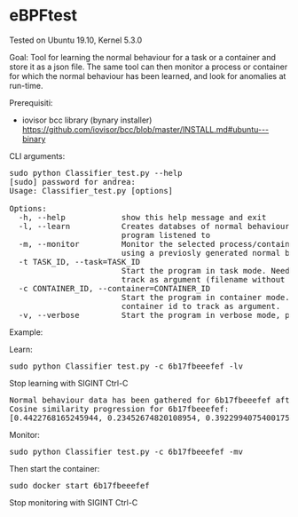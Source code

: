 # eBPFtest

Tested on Ubuntu 19.10, Kernel 5.3.0

Goal:
Tool for learning the normal behaviour for a task or a container and store it as a json file.
The same tool can then monitor a process or container for which the normal behaviour has been learned, and look for anomalies at run-time.

Prerequisiti:

- iovisor bcc library (bynary installer)
https://github.com/iovisor/bcc/blob/master/INSTALL.md#ubuntu---binary

CLI arguments:

<pre>sudo python Classifier_test.py --help
[sudo] password for andrea: 
Usage: Classifier_test.py [options]

Options:
  -h, --help            show this help message and exit
  -l, --learn           Creates databses of normal behaviour for the items the
                        program listened to
  -m, --monitor         Monitor the selected process/container for anomalies
                        using a previosly generated normal behaviour database
  -t TASK_ID, --task=TASK_ID
                        Start the program in task mode. Needs the name of the executable to
                        track as argument (filename without the path).
  -c CONTAINER_ID, --container=CONTAINER_ID
                        Start the program in container mode. Needs the
                        container id to track as argument.
  -v, --verbose         Start the program in verbose mode, printing more info
</pre>

Example:

Learn:
<pre>sudo python Classifier_test.py -c 6b17fbeeefef -lv
</pre>
Stop learning with SIGINT Ctrl-C
<pre>Normal behaviour data has been gathered for 6b17fbeeefef after 4 epochs (4000 syscalls)
Cosine similarity progression for 6b17fbeeefef:
[0.4422768165245944, 0.23452674820108954, 0.3922994075400175, 0.9983715142893775]
</pre>
Monitor:
<pre>sudo python Classifier_test.py -c 6b17fbeeefef -mv</pre>
Then start the container:
<pre>sudo docker start 6b17fbeeefef</pre>
Stop monitoring with SIGINT Ctrl-C
